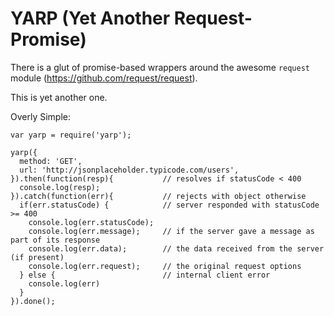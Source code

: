 YARP (Yet Another Request-Promise)
==================================

There is a glut of promise-based wrappers around the awesome `request` module (https://github.com/request/request).

This is yet another one.

Overly Simple:

    var yarp = require('yarp');

    yarp({
      method: 'GET',
      url: 'http://jsonplaceholder.typicode.com/users',
    }).then(function(resp){           // resolves if statusCode < 400
      console.log(resp);
    }).catch(function(err){           // rejects with object otherwise
      if(err.statusCode) {            // server responded with statusCode >= 400
        console.log(err.statusCode);
        console.log(err.message);     // if the server gave a message as part of its response
        console.log(err.data);        // the data received from the server (if present)
        console.log(err.request);     // the original request options
      } else {                        // internal client error
        console.log(err)
      }
    }).done();